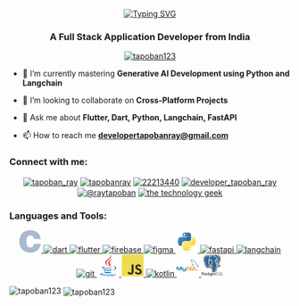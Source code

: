 <!-- <h1 align="center">Hi 👋, I'm <a href="https://tapoban123.github.io/" target="_blank">Tapoban Ray</a></h1> -->
<p align="center"> <a href="https://git.io/typing-svg"><img src="https://readme-typing-svg.demolab.com?font=Fira+Code&weight=600&size=30&pause=500&multiline=true&width=435&lines=Greetings;I'm+Tapoban+Ray%2C+a+Full+Stack+Application+Developer" alt="Typing SVG" /></a> </p>
<h3 align="center">A Full Stack Application Developer from India</h3>

<!-- <p align="left"> <a href="https://github.com/ryo-ma/github-profile-trophy"><img src="https://github-profile-trophy.vercel.app/?username=tapoban123&theme=tokyonight" alt="tapoban123" /></a> </p> -->

<p align="center"> <a href="https://github.com/ryo-ma/github-profile-trophy"><img src="https://github-profile-trophy.vercel.app/?username=tapoban123&title=-Stars,-Reviews,-Followers&theme=matrix&margin-w=10&column=3" alt="tapoban123" /></a> </p>

- 🌱 I’m currently mastering **Generative AI Development using Python and Langchain**

- 👯 I’m looking to collaborate on **Cross-Platform Projects**

<!-- - 🤝 I’m looking for help with **learning AI/ML** -->

<!-- - 👨‍💻 All of my projects are available at [https://github.com/tapoban123](https://github.com/tapoban123) -->

- 💬 Ask me about **Flutter, Dart, Python, Langchain, FastAPI**

- 📫 How to reach me **developertapobanray@gmail.com**

<h3 align="left">Connect with me:</h3>
<p align="center">
<a href="https://twitter.com/tapoban_ray" target="blank"><img align="center" src="https://raw.githubusercontent.com/rahuldkjain/github-profile-readme-generator/master/src/images/icons/Social/twitter.svg" alt="tapoban_ray" height="30" width="40" /></a>
<a href="https://linkedin.com/in/tapobanray" target="blank"><img align="center" src="https://raw.githubusercontent.com/rahuldkjain/github-profile-readme-generator/master/src/images/icons/Social/linked-in-alt.svg" alt="tapobanray" height="30" width="40" /></a>
<a href="https://stackoverflow.com/users/22213440" target="blank"><img align="center" src="https://raw.githubusercontent.com/rahuldkjain/github-profile-readme-generator/master/src/images/icons/Social/stack-overflow.svg" alt="22213440" height="30" width="40" /></a>
<a href="https://instagram.com/developer_tapoban_ray" target="blank"><img align="center" src="https://raw.githubusercontent.com/rahuldkjain/github-profile-readme-generator/master/src/images/icons/Social/instagram.svg" alt="developer_tapoban_ray" height="30" width="40" /></a>
<a href="https://medium.com/@raytapoban" target="blank"><img align="center" src="https://raw.githubusercontent.com/rahuldkjain/github-profile-readme-generator/master/src/images/icons/Social/medium.svg" alt="@raytapoban" height="30" width="40" /></a>
<a href="https://www.youtube.com/@TheTechnologyGeek-qt8lm" target="blank"><img align="center" src="https://raw.githubusercontent.com/rahuldkjain/github-profile-readme-generator/master/src/images/icons/Social/youtube.svg" alt="the technology geek" height="30" width="40" /></a>
</p>

<h3 align="left">Languages and Tools:</h3>
<p align="center" margin-top="30"> 
  <a href="https://www.cprogramming.com/" target="_blank" rel="noreferrer"> <img src="https://raw.githubusercontent.com/devicons/devicon/master/icons/c/c-original.svg" alt="c" width="40" height="40"/> </a> 
  <a href="https://dart.dev" target="_blank" rel="noreferrer"> <img src="https://www.vectorlogo.zone/logos/dartlang/dartlang-icon.svg" alt="dart" width="40" height="40"/> </a> 
  <a href="https://flutter.dev" target="_blank" rel="noreferrer"> <img src="https://www.vectorlogo.zone/logos/flutterio/flutterio-icon.svg" alt="flutter" width="40" height="40"/> </a> 
  <a href="https://firebase.google.com/" target="_blank" rel="noreferrer"> <img src="https://www.vectorlogo.zone/logos/firebase/firebase-icon.svg" alt="firebase" width="40" height="40"/> </a> 
  <a href="https://www.figma.com/" target="_blank" rel="noreferrer"> <img src="https://www.vectorlogo.zone/logos/figma/figma-icon.svg" alt="figma" width="40" height="40"/> </a> 
  <a href="https://www.python.org" target="_blank" rel="noreferrer"> <img src="https://raw.githubusercontent.com/devicons/devicon/master/icons/python/python-original.svg" alt="python" width="40" height="40"/> </a> 
  <a href="https://fastapi.tiangolo.com/" target="_blank" rel="noreferrer"> <img src="https://avatars.githubusercontent.com/u/156354296?s=200&v=4" alt="fastapi" width="40" height="40"/> </a> 
  <a href="https://www.langchain.com/" target="_blank" rel="noreferrer"> <img src="https://registry.npmmirror.com/@lobehub/icons-static-png/latest/files/dark/langchain.png" alt="langchain" width="40" height="40"/> </a> 
  <a href="https://git-scm.com/" target="_blank" rel="noreferrer"> <img src="https://www.vectorlogo.zone/logos/git-scm/git-scm-icon.svg" alt="git" width="40" height="40"/> </a> 
  <a href="https://www.java.com" target="_blank" rel="noreferrer"> <img src="https://raw.githubusercontent.com/devicons/devicon/master/icons/java/java-original.svg" alt="java" width="40" height="40"/> </a> 
  <a href="https://developer.mozilla.org/en-US/docs/Web/JavaScript" target="_blank" rel="noreferrer"> <img src="https://raw.githubusercontent.com/devicons/devicon/master/icons/javascript/javascript-original.svg" alt="javascript" width="40" height="40"/> </a> 
  <a href="https://kotlinlang.org" target="_blank" rel="noreferrer"> <img src="https://www.vectorlogo.zone/logos/kotlinlang/kotlinlang-icon.svg" alt="kotlin" width="40" height="40"/> </a> 
  <a href="https://www.mysql.com/" target="_blank" rel="noreferrer"> <img src="https://raw.githubusercontent.com/devicons/devicon/master/icons/mysql/mysql-original-wordmark.svg" alt="mysql" width="40" height="40"/> </a> 
  <a href="https://www.postgresql.org" target="_blank" rel="noreferrer"> <img src="https://raw.githubusercontent.com/devicons/devicon/master/icons/postgresql/postgresql-original-wordmark.svg" alt="postgresql" width="40" height="40"/> </a> 
</p>

<p><img align="left" src="https://github-readme-stats.vercel.app/api/top-langs?username=tapoban123&show_icons=true&locale=en&layout=compact" alt="tapoban123" /></p>

<p>&nbsp;<img align="center" src="https://github-readme-stats.vercel.app/api?username=tapoban123&show_icons=true&locale=en" alt="tapoban123" /></p>














